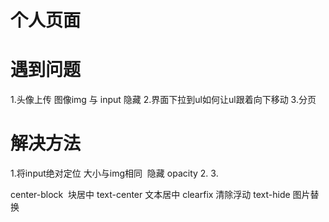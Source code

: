 
# 个人页面




# 遇到问题
1.头像上传  图像img 与 input 隐藏
2.界面下拉到ul如何让ul跟着向下移动
3.分页


# 解决方法

1.将input绝对定位 大小与img相同  隐藏  opacity
2.
3.







center-block  块居中  text-center 文本居中
clearfix 清除浮动
text-hide 图片替换




